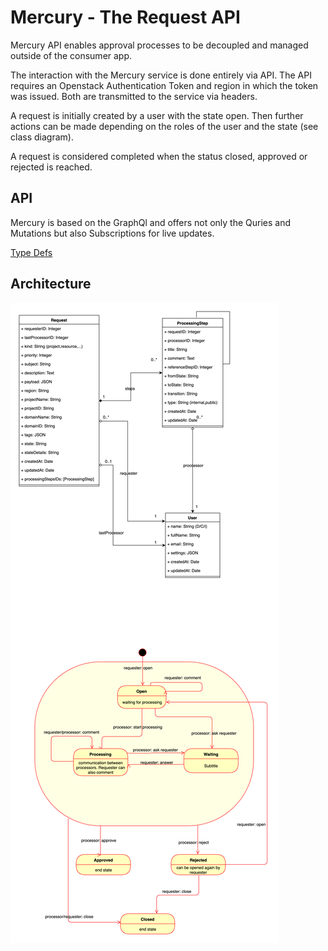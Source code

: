 # Mercury - The Request API

Mercury API enables approval processes to be decoupled and managed outside of the consumer app.

The interaction with the Mercury service is done entirely via API. The API requires an Openstack Authentication Token and region in which the token was issued. Both are transmitted to the service via headers.

A request is initially created by a user with the state open. Then further actions can be made depending on the roles of the user and the state (see class diagram).

A request is considered completed when the status closed, approved or rejected is reached.

## API

Mercury is based on the GraphQl and offers not only the Quries and Mutations but also Subscriptions for live updates.

[Type Defs](https://github.com/sapcc/juno/tree/main/apis/mercury/src/graphql/typeDefs.js)

## Architecture

![Class Diagramm](./doc/class-diagram.jpeg)
